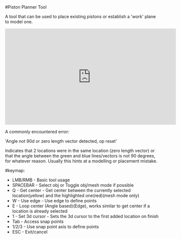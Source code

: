#Piston Planner Tool  
  
A tool that can be used to place existing pistons or establish a 'work' plane to model one.  

<iframe width="560" height="315" src="https://www.youtube.com/embed/OdY0FhheqQ0?si=2I5A2MYsc_u6sdH1&amp;start=88" title="YouTube video player" frameborder="0" allow="accelerometer; autoplay; clipboard-write; encrypted-media; gyroscope; picture-in-picture; web-share" allowfullscreen></iframe>  
  
A commonly encountered error:  
  
'Angle not 90d or zero length vector detected, op reset'  
  
Indicates that 2 locations were in the same location (zero length vector) or that the angle between the green and blue lines/vectors is not 90 degrees, for whatever reason. Usually this hints at a modelling or placement mistake.  
  
  
#keymap:  
* LMB/RMB - Basic tool usage  
* SPACEBAR - Select obj or Toggle obj/mesh mode if possible  
* Q - Get center - Get center between the currently selected location(yellow) and the highlighted one(red)(mesh mode only)  
* W - Use edge - Use edge to define points  
* E - Loop center (Angle based)(Edge), works similar to get center if a location is already selected  
* 1 - Set 3d cursor - Sets the 3d cursor to the first added location on finish  
* Tab - Access snap points  
* 1/2/3 - Use snap point axis to define points  
* ESC - Exit/cancel  
